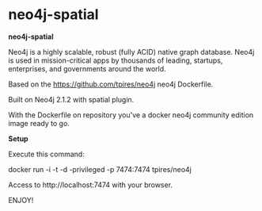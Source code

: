 neo4j-spatial
=============

**neo4j-spatial** 

Neo4j is a highly scalable, robust (fully ACID) native graph database. Neo4j is used in mission-critical apps by thousands of leading, startups, enterprises, and governments around the world.

Based on the https://github.com/tpires/neo4j neo4j Dockerfile. 

Built on Neo4j 2.1.2 with spatial plugin. 

With the Dockerfile on repository you've a docker neo4j community edition image ready to go.

**Setup**

Execute this command:

docker run -i -t -d -privileged -p 7474:7474 tpires/neo4j

Access to http://localhost:7474 with your browser.

ENJOY!
